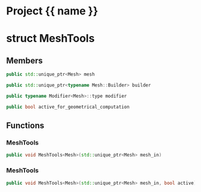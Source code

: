 <script setup>
import {useRoute} from 'vitepress'
const {path} = useRoute()
const tokens = path.split('/')
const words = tokens[2].split('-');
for (let i = 0; i < words.length; i++) {
    words[i] = words[i].charAt(0).toUpperCase() + words[i].slice(1);
    words[i] = words[i].replace('geode', 'Geode')
}
const name = words.join('-');
</script>
# Project {{ name }}

# struct MeshTools


## Members

```cpp
public std::unique_ptr<Mesh> mesh

```

```cpp
public std::unique_ptr<typename Mesh::Builder> builder

```

```cpp
public typename Modifier<Mesh>::type modifier

```

```cpp
public bool active_for_geometrical_computation

```



## Functions

### MeshTools

```cpp
public void MeshTools<Mesh>(std::unique_ptr<Mesh> mesh_in)
```


### MeshTools

```cpp
public void MeshTools<Mesh>(std::unique_ptr<Mesh> mesh_in, bool active)
```




